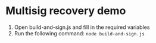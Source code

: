 # Multisig recovery demo

1) Open build-and-sign.js and fill in the required variables
2) Run the following command: ```node build-and-sign.js```
